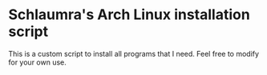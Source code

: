 # Schlaumra's Arch Linux installation script

This is a custom script to install all programs that I need. Feel free to modify for your own use.